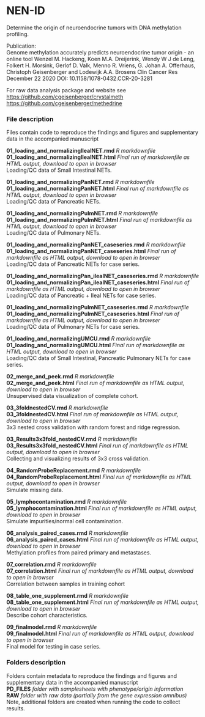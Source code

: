 # NEN-ID
Determine the origin of neuroendocrine tumors with DNA methylation profiling.  
  
Publication:  
Genome methylation accurately predicts neuroendocrine tumor origin - an online tool
Wenzel M. Hackeng, Koen M.A. Dreijerink, Wendy W J de Leng, Folkert H. Morsink, Gerlof D. Valk, Menno R. Vriens, G. Johan A. Offerhaus, Christoph Geisenberger and Lodewijk A.A. Brosens Clin Cancer Res December 22 2020 DOI: 10.1158/1078-0432.CCR-20-3281  
  
For raw data analysis package and website see  
https://github.com/cgeisenberger/crystalmeth  
https://github.com/cgeisenberger/methedrine  

### File description
Files contain code to reproduce the findings and figures and supplementary data in the accompanied manuscript  

**01_loading_and_normalizingIlealNET.rmd** *R markdownfile*  
**01_loading_and_normalizingIlealNET.html** *Final run of markdownfile as HTML output, download to open in browser*  
Loading/QC data of Small Intestinal NETs.  

**01_loading_and_normalizingPanNET.rmd** *R markdownfile*  
**01_loading_and_normalizingPanNET.html** *Final run of markdownfile as HTML output, download to open in browser*  
Loading/QC data of Pancreatic NETs.  

**01_loading_and_normalizingPulmNET.rmd** *R markdownfile*  
**01_loading_and_normalizingPulmNET.html** *Final run of markdownfile as HTML output, download to open in browser*  
Loading/QC data of Pulmonary NETs.  

**01_loading_and_normalizingPanNET_caseseries.rmd** *R markdownfile*  
**01_loading_and_normalizingPanNET_caseseries.html** *Final run of markdownfile as HTML output, download to open in browser*  
Loading/QC data of Pancreatic NETs for case series.  

**01_loading_and_normalizingPan_ilealNET_caseseries.rmd** *R markdownfile*  
**01_loading_and_normalizingPan_ilealNET_caseseries.html** *Final run of markdownfile as HTML output, download to open in browser*  
Loading/QC data of Pancreatic + Ileal NETs for case series.  

**01_loading_and_normalizingPulmNET_caseseries.rmd** *R markdownfile*  
**01_loading_and_normalizingPulmNET_caseseries.html** *Final run of markdownfile as HTML output, download to open in browser*  
Loading/QC data of Pulmonary NETs for case series.  

**01_loading_and_normalizingUMCU.rmd** *R markdownfile*  
**01_loading_and_normalizingUMCU.html** *Final run of markdownfile as HTML output, download to open in browser*  
Loading/QC data of Small Intestinal, Pancreatic Pulmonary NETs for case series.  

**02_merge_and_peek.rmd** *R markdownfile*  
**02_merge_and_peek.html** *Final run of markdownfile as HTML output, download to open in browser*  
Unsupervised data visualization of complete cohort.  

**03_3foldnestedCV.rmd** *R markdownfile*  
**03_3foldnestedCV.html** *Final run of markdownfile as HTML output, download to open in browser*  
3x3 nested cross validation with random forest and ridge regression.  

**03_Results3x3fold_nestedCV.rmd** *R markdownfile*  
**03_Results3x3fold_nestedCV.html** *Final run of markdownfile as HTML output, download to open in browser*  
Collecting and visualizing results of 3x3 cross validation.  

**04_RandomProbeReplacement.rmd** *R markdownfile*  
**04_RandomProbeReplacement.html** *Final run of markdownfile as HTML output, download to open in browser*  
Simulate missing data.  

**05_lymphocontamination.rmd** *R markdownfile*  
**05_lymphocontamination.html** *Final run of markdownfile as HTML output, download to open in browser*  
Simulate impurities/normal cell contamination.  

**06_analysis_paired_cases.rmd** *R markdownfile*  
**06_analysis_paired_cases.html** *Final run of markdownfile as HTML output, download to open in browser*  
Methylation profiles from paired primary and metastases.  

**07_correlation.rmd** *R markdownfile*  
**07_correlation.html** *Final run of markdownfile as HTML output, download to open in browser*  
Correlation between samples in training cohort 

**08_table_one_supplement.rmd** *R markdownfile*  
**08_table_one_supplement.html** *Final run of markdownfile as HTML output, download to open in browser*  
Describe cohort characteristics.  

**09_finalmodel.rmd** *R markdownfile*  
**09_finalmodel.html** *Final run of markdownfile as HTML output, download to open in browser*  
Final model for testing in case series.  

### Folders description
Folders contain metadata to reproduce the findings and figures and supplementary data in the accompanied manuscript  
**PD_FILES** *folder with samplesheets with phenotype/origin information*  
**RAW** *folder with raw data (partially from the gene expression omnibus)*  
Note, additional folders are created when running the code to collect results. 
